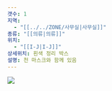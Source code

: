 ```yaml
---
갯수: 1
지역:
  - "[[../../ZONE/사무실|사무실]]"
종류: "[[의류|의류]]"
위치:
  - "[[I-J|I-J]]"
상세위치: 흰색 정리 박스
설명: 천 마스크와 함께 있음
---
```

![](http://192.168.50.22/devices/240907_IMG_0056.jpg)